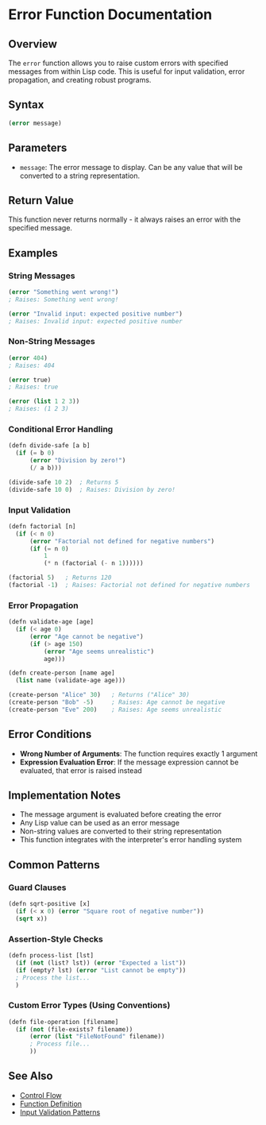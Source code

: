 # Error Function Documentation

## Overview
The `error` function allows you to raise custom errors with specified messages from within Lisp code. This is useful for input validation, error propagation, and creating robust programs.

## Syntax
```lisp
(error message)
```

## Parameters
- `message`: The error message to display. Can be any value that will be converted to a string representation.

## Return Value
This function never returns normally - it always raises an error with the specified message.

## Examples

### String Messages
```lisp
(error "Something went wrong!")
; Raises: Something went wrong!

(error "Invalid input: expected positive number")
; Raises: Invalid input: expected positive number
```

### Non-String Messages
```lisp
(error 404)
; Raises: 404

(error true)
; Raises: true

(error (list 1 2 3))
; Raises: (1 2 3)
```

### Conditional Error Handling
```lisp
(defn divide-safe [a b]
  (if (= b 0)
      (error "Division by zero!")
      (/ a b)))

(divide-safe 10 2)  ; Returns 5
(divide-safe 10 0)  ; Raises: Division by zero!
```

### Input Validation
```lisp
(defn factorial [n]
  (if (< n 0)
      (error "Factorial not defined for negative numbers")
      (if (= n 0)
          1
          (* n (factorial (- n 1))))))

(factorial 5)   ; Returns 120
(factorial -1)  ; Raises: Factorial not defined for negative numbers
```

### Error Propagation
```lisp
(defn validate-age [age]
  (if (< age 0)
      (error "Age cannot be negative")
      (if (> age 150)
          (error "Age seems unrealistic")
          age)))

(defn create-person [name age]
  (list name (validate-age age)))

(create-person "Alice" 30)   ; Returns ("Alice" 30)
(create-person "Bob" -5)     ; Raises: Age cannot be negative
(create-person "Eve" 200)    ; Raises: Age seems unrealistic
```

## Error Conditions
- **Wrong Number of Arguments**: The function requires exactly 1 argument
- **Expression Evaluation Error**: If the message expression cannot be evaluated, that error is raised instead

## Implementation Notes
- The message argument is evaluated before creating the error
- Any Lisp value can be used as an error message
- Non-string values are converted to their string representation
- This function integrates with the interpreter's error handling system

## Common Patterns

### Guard Clauses
```lisp
(defn sqrt-positive [x]
  (if (< x 0) (error "Square root of negative number"))
  (sqrt x))
```

### Assertion-Style Checks
```lisp
(defn process-list [lst]
  (if (not (list? lst)) (error "Expected a list"))
  (if (empty? lst) (error "List cannot be empty"))
  ; Process the list...
  )
```

### Custom Error Types (Using Conventions)
```lisp
(defn file-operation [filename]
  (if (not (file-exists? filename))
      (error (list "FileNotFound" filename))
      ; Process file...
      ))
```

## See Also
- [Control Flow](control_flow.md)
- [Function Definition](functions.md)
- [Input Validation Patterns](patterns.md)
